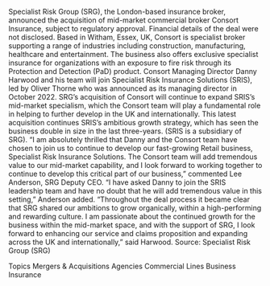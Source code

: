 Specialist Risk Group (SRG), the London-based insurance broker, announced the acquisition of mid-market commercial broker Consort Insurance, subject to regulatory approval.
Financial details of the deal were not disclosed.
Based in Witham, Essex, UK, Consort is specialist broker supporting a range of industries including construction, manufacturing, healthcare and entertainment.  The business also offers exclusive specialist insurance for organizations with an exposure to fire risk through its Protection and Detection (PaD) product.
Consort Managing Director Danny Harwood and his team will join Specialist Risk Insurance Solutions (SRIS), led by Oliver Thorne who was announced as its managing director in October 2022. SRG’s acquisition of Consort will continue to expand SRIS’s mid-market specialism, which the Consort team will play a fundamental role in helping to further develop in the UK and internationally. This latest acquisition continues SRIS’s ambitious growth strategy, which has seen the business double in size in the last three-years. (SRIS is a subsidiary of SRG).
“I am absolutely thrilled that Danny and the Consort team have chosen to join us to continue to develop our fast-growing Retail business, Specialist Risk Insurance Solutions.  The Consort team will add tremendous value to our mid-market capability, and I look forward to working together to continue to develop this critical part of our business,” commented Lee Anderson, SRG Deputy CEO.
“I have asked Danny to join the SRIS leadership team and have no doubt that he will add tremendous value in this setting,” Anderson added.
“Throughout the deal process it became clear that SRG shared our ambitions to grow organically, within a high-performing and rewarding culture. I am passionate about the continued growth for the business within the mid-market space, and with the support of SRG, I look forward to enhancing our service and claims proposition and expanding across the UK and internationally,” said Harwood.
Source: Specialist Risk Group (SRG)

Topics
Mergers & Acquisitions
Agencies
Commercial Lines
Business Insurance

